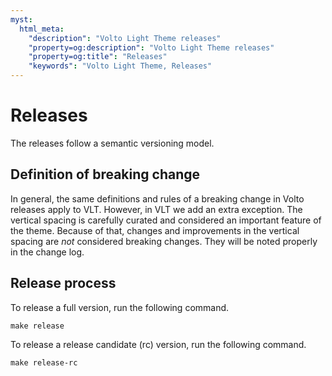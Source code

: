 ```yaml
---
myst:
  html_meta:
    "description": "Volto Light Theme releases"
    "property=og:description": "Volto Light Theme releases"
    "property=og:title": "Releases"
    "keywords": "Volto Light Theme, Releases"
---
```


# Releases

The releases follow a semantic versioning model.

## Definition of breaking change

In general, the same definitions and rules of a breaking change in Volto releases apply to VLT.
However, in VLT we add an extra exception.
The vertical spacing is carefully curated and considered an important feature of the theme.
Because of that, changes and improvements in the vertical spacing are _not_ considered breaking changes.
They will be noted properly in the change log.


## Release process

To release a full version, run the following command.

```shell
make release
```

To release a release candidate (rc) version, run the following command.

```shell
make release-rc
```
